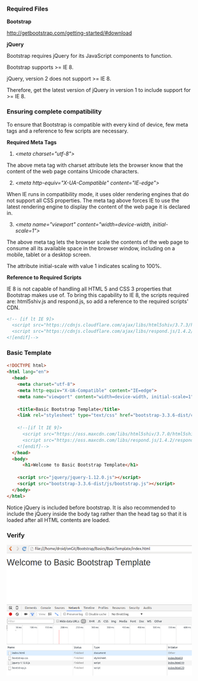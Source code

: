 ### Required Files

<b> Bootstrap </b>

http://getbootstrap.com/getting-started/#download

<b> jQuery </b>

Bootstrap requires jQuery for its JavaScript components to function. 

Bootstrap supports \>= IE 8.

jQuery, version 2 does not support \>= IE 8.

Therefore, get the latest version of jQuery in version 1 to include support for \>= IE 8.

### Ensuring complete compatibility

To ensure that Bootstrap is compatible with every kind of device, few meta tags and a reference to few scripts are necessary.

<b> Required Meta Tags </b>

1) <i>\<meta charset="utf-8"\></i>

The above meta tag with charset attribute lets the browser know that the content of the web page contains Unicode characters. 

2) <i>\<meta http-equiv="X-UA-Compatible" content="IE-edge"\></i>

When IE runs in compatibility mode, it uses older rendering engines that do not support all CSS properties. The meta tag above forces IE to use the latest rendering engine to display the content of the web page it is declared in. 

3) <i>\<meta name="viewport" content="width=device-width, initial-scale=1"\></i>

The above meta tag lets the browser scale the contents of the web page to consume all its available space in the browser window, including on a mobile, tablet or a desktop screen. 

The attribute initial-scale with value 1 indicates scaling to 100%.

<b> Reference to Required Scripts </b>

IE 8 is not capable of handling all HTML 5 and CSS 3 properties that Bootstrap makes use of. To bring this capability to IE 8, the scripts required are: html5shiv.js and respond.js, so add a reference to the required scripts' CDN.

```html
<!-- [if lt IE 9]>
  <script src="https://cdnjs.cloudflare.com/ajax/libs/html5shiv/3.7.3/html5shiv.js"></script>
  <script src="https://cdnjs.cloudflare.com/ajax/libs/respond.js/1.4.2/respond.js"></script>
<![endif]-->
```

### Basic Template

```html
<!DOCTYPE html>
<html lang="en">
  <head>
    <meta charset="utf-8">
    <meta http-equiv="X-UA-Compatible" content="IE=edge">
    <meta name="viewport" content="width=device-width, initial-scale=1">

    <title>Basic Bootstrap Template</title>
    <link rel="stylesheet" type="text/css" href="bootstrap-3.3.6-dist/css/bootstrap.css">

    <!--[if lt IE 9]>
      <script src="https://oss.maxcdn.com/libs/html5shiv/3.7.0/html5shiv.js"></script>
      <script src="https://oss.maxcdn.com/libs/respond.js/1.4.2/respond.min.js"></script>
    <![endif]-->
  </head>
  <body>
      <h1>Welcome to Basic Bootstrap Template</h1>
    
    <script src="jquery/jquery-1.12.0.js"></script>
    <script src="bootstrap-3.3.6-dist/js/bootstrap.js"></script>
  </body>
</html>
```

Notice jQuery is included before bootstrap. It is also recommended to include the jQuery inside the body tag rather than the head tag so that it is loaded after all HTML contents are loaded.

### Verify

<img src="_misc/check%20to%20see%20if%20files%20were%20delivered.png"/>
